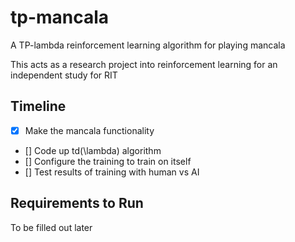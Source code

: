 # tp-mancala
A TP-lambda reinforcement learning algorithm for playing mancala

This acts as a research project into reinforcement learning for an independent study for RIT

## Timeline
- [X] Make the mancala functionality
- [] Code up td(\lambda) algorithm
- [] Configure the training to train on itself
- [] Test results of training with human vs AI

## Requirements to Run
To be filled out later
